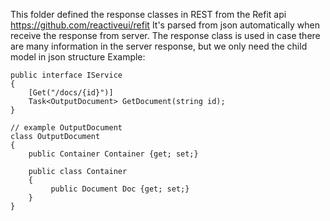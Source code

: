 ﻿This folder defined the response classes in REST from the Refit api https://github.com/reactiveui/refit
It's parsed from json automatically when receive the response from server.
The response class is used in case there are many information in the server response, but we only need the child model in json structure
Example:

```
public interface IService
{
    [Get("/docs/{id}")]
    Task<OutputDocument> GetDocument(string id);
}

// example OutputDocument
class OutputDocument
{
    public Container Container {get; set;}

    public class Container
    {
         public Document Doc {get; set;}
    }
}
```